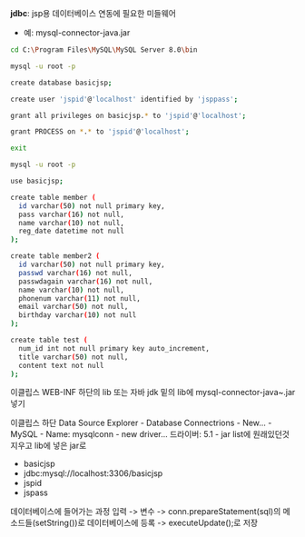 
**jdbc**: jsp용 데이터베이스 연동에 필요한 미들웨어
- 예: mysql-connector-java.jar   



```bash
cd C:\Program Files\MySQL\MySQL Server 8.0\bin

mysql -u root -p

create database basicjsp;

create user 'jspid'@'localhost' identified by 'jsppass';

grant all privileges on basicjsp.* to 'jspid'@'localhost';

grant PROCESS on *.* to 'jspid'@'localhost';

exit

mysql -u root -p

use basicjsp;

create table member (
  id varchar(50) not null primary key,
  pass varchar(16) not null,
  name varchar(10) not null,
  reg_date datetime not null
);

create table member2 (
  id varchar(50) not null primary key,
  passwd varchar(16) not null,
  passwdagain varchar(16) not null,
  name varchar(10) not null,
  phonenum varchar(11) not null,
  email varchar(50) not null,
  birthday varchar(10) not null
);

create table test (
  num_id int not null primary key auto_increment,
  title varchar(50) not null,
  content text not null
);
```

이클립스 WEB-INF 하단의 lib 또는 자바 jdk 밑의 lib에 mysql-connector-java~.jar 넣기

이클립스 하단 Data Source Explorer - Database Connectrions - New... - MySQL - Name: mysqlconn - new driver... 드라이버: 5.1 - jar list에 원래있던것 지우고 lib에 넣은 jar로


- basicjsp
- jdbc:mysql://localhost:3306/basicjsp
- jspid
- jspass

데이터베이스에 들어가는 과정
입력 -> 변수 -> conn.prepareStatement(sql)의 메소드들(setString())로 데이터베이스에 등록 -> executeUpdate();로 저장
